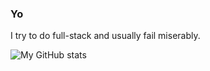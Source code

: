 ### Yo

I try to do full-stack and usually fail miserably.

![My GitHub stats](https://github-readme-stats.vercel.app/api?username=biishop&count_private=true)
